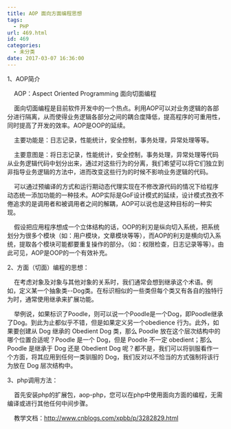 ```yaml
---
title: AOP 面向方面编程思想
tags:
  - PHP
url: 469.html
id: 469
categories:
  - 未分类
date: 2017-03-07 16:36:00
---
```


1、AOP简介    

    AOP：Aspect Oriented Programming 面向切面编程  

    面向切面编程是目前软件开发中的一个热点。利用AOP可以对业务逻辑的各部分进行隔离，从而使得业务逻辑各部分之间的耦合度降低，提高程序的可重用性，同时提高了开发的效率。AOP是OOP的延续。

    主要功能是：日志记录，性能统计，安全控制，事务处理，异常处理等等。  

    主要意图是：将日志记录，性能统计，安全控制，事务处理，异常处理等代码从业务逻辑代码中划分出来，通过对这些行为的分离，我们希望可以将它们独立到非指导业务逻辑的方法中，进而改变这些行为的时候不影响业务逻辑的代码。  

    可以通过预编译的方式和运行期动态代理实现在不修改源代码的情况下给程序动态统一添加功能的一种技术。AOP实际是GoF设计模式的延续，设计模式孜孜不倦追求的是调用者和被调用者之间的解耦，AOP可以说也是这种目标的一种实现。  

    假设把应用程序想成一个立体结构的话，OOP的利刃是纵向切入系统，把系统划分为很多个模块（如：用户模块，文章模块等等），而AOP的利刃是横向切入系统，提取各个模块可能都要重复操作的部分。（如：权限检查，日志记录等等）。由此可见，AOP是OOP的一个有效补充。  

2、方面（切面）编程的思想：

    在考虑对象及对象与其他对象的关系时，我们通常会想到继承这个术语。例如，定义某一个抽象类--Dog类。在标识相似的一些类但每个类又有各自的独特行为时，通常使用继承来扩展功能。  

    举例说，如果标识了Poodle，则可以说一个Poodle是一个Dog，即Poodle继承了Dog。到此为止都似乎不错，但是如果定义另一个obedience 行为。此外，如果要创建从 Dog 继承的 Obedient Dog 类，那么 Poodle 放在这个层次结构中的哪个位置合适呢？Poodle 是一个 Dog，但是 Poodle 不一定 obedient；那么 Poodle 是继承于 Dog 还是 Obedient Dog 呢？都不是，我们可以将驯服看作一个方面，将其应用到任何一类驯服的 Dog，我们反对以不恰当的方式强制将该行为放在 Dog 层次结构中。

3、php调用方法：

    首先安装php的扩展包，aop-php，您可以在php中使用面向方面的编程，无需编译或进行其他任何中间步骤。  

    教学文档：http://www.cnblogs.com/xpbb/p/3282829.html